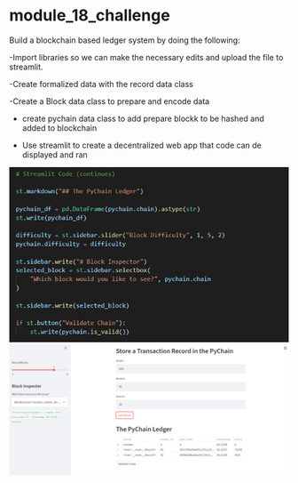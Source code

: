 # module_18_challenge

Build a blockchain based ledger system by doing the following:

-Import libraries so we can make the necessary edits and upload the file to streamlit.

-Create formalized data with the record data class

-Create a Block data class to prepare and encode data

- create pychain data class to add prepare blockk to be hashed and added to blockchain

- Use streamlit to create a decentralized web app that code can de displayed and ran

![Module18snip1](module18_snip.PNG)
![Module18snip2](module_18_streamlit.PNG)